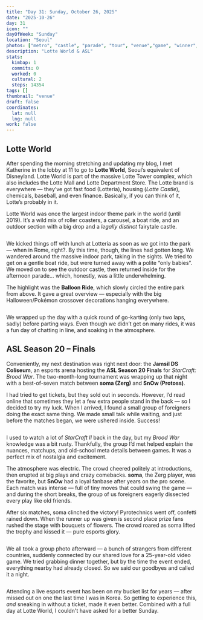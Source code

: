 ```yaml
---
title: "Day 31: Sunday, October 26, 2025"
date: "2025-10-26"
day: 31
icon: ""
dayOfWeek: "Sunday"
location: "Seoul"
photos: ["metro", "castle", "parade", "tour", "venue","game", "winner", "group"] 
description: "Lotte World & ASL"
stats:
  kimbap: 1
  commits: 0
  worked: 0
  cultural: 2
  steps: 14354
tags: []
thumbnail: "venue"
draft: false
coordinates:
  lat: null
  lng: null
work: false
---
```


## Lotte World

After spending the morning stretching and updating my blog, I met Katherine in the lobby at 11 to go to **Lotte World**, Seoul’s equivalent of Disneyland. Lotte World is part of the massive Lotte Tower complex, which also includes the Lotte Mall and Lotte Department Store. The Lotte brand is everywhere — they’ve got fast food (Lotteria), housing (*Lotte Castle*), chemicals, baseball, and even finance. Basically, if you can think of it, Lotte’s probably in it.

Lotte World was once the largest indoor theme park in the world (until 2019). It’s a wild mix of roller coasters, a carousel, a boat ride, and an outdoor section with a big drop and a *legally distinct* fairytale castle.

<Img castle desc="The happiest place in the world!">

We kicked things off with lunch at Lotteria as soon as we got into the park — when in Rome, right?. By this time, though, the lines had gotten long. We wandered around the massive indoor park, taking in the sights. We tried to get on a gentle boat ride, but were turned away with a polite “only babies”. We moved on to see the outdoor castle, then returned inside for the afternoon parade… which, honestly, was a little underwhelming.

The highlight was the **Balloon Ride**, which slowly circled the entire park from above. It gave a great overview — especially with the big Halloween/Pokémon crossover decorations hanging everywhere.

<Img tour desc="This place even has an ice rink!">

We wrapped up the day with a quick round of go-karting (only two laps, sadly) before parting ways. Even though we didn’t get on many rides, it was a fun day of chatting in line, and soaking in the atmosphere.

## ASL Season 20 – Finals

Conveniently, my next destination was right next door: the **Jamsil DS Coliseum**, an esports arena hosting the **ASL Season 20 Finals** for *StarCraft: Brood War*. The two-month-long tournament was wrapping up that night with a best-of-seven match between **soma (Zerg)** and **SnOw (Protoss)**.

I had tried to get tickets, but they sold out in seconds. However, I’d read online that sometimes they let a few extra people stand in the back — so I decided to try my luck. When I arrived, I found a small group of foreigners doing the exact same thing. We made small talk while waiting, and just before the matches began, we were ushered inside. Success!

<Img venue desc="Let the games begin!">

I used to watch a lot of *StarCraft II* back in the day, but my *Brood War* knowledge was a bit rusty. Thankfully, the group I’d met helped explain the nuances, matchups, and old-school meta details between games. It was a perfect mix of nostalgia and excitement.

The atmosphere was electric. The crowd cheered politely at introductions, then erupted at big plays and crazy comebacks. **soma**, the Zerg player, was the favorite, but **SnOw** had a loyal fanbase after years on the pro scene. Each match was intense — full of tiny moves that could swing the game — and during the short breaks, the group of us foreigners eagerly dissected every play like old friends.

After six matches, soma clinched the victory! Pyrotechnics went off, confetti rained down. When the runner up was given is second place prize fans rushed the stage with bouquets of flowers. The crowd roared as soma lifted the trophy and kissed it — pure esports glory.

<Img winner desc="A well deserved victory!">

We all took a group photo afterward — a bunch of strangers from different countries, suddenly connected by our shared love for a 25-year-old video game. We tried grabbing dinner together, but by the time the event ended, everything nearby had already closed. So we said our goodbyes and called it a night.

<Img group desc="It was cool meeting you all!">

Attending a live esports event has been on my bucket list for years — after missed out on one the last time I was in Korea. So getting to experience this, *and* sneaking in without a ticket, made it even better. Combined with a full day at Lotte World, I couldn't have asked for a better Sunday.
